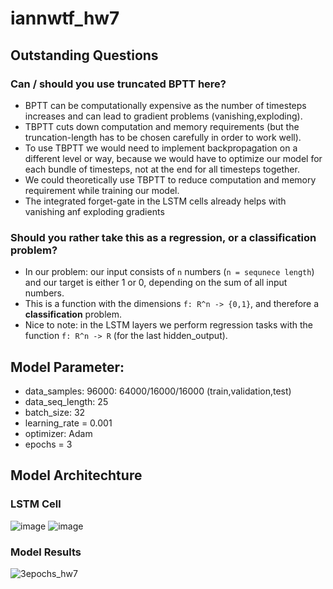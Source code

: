 # iannwtf_hw7

## Outstanding Questions
### Can / should you use truncated BPTT here?
- BPTT can be computationally expensive as the number of timesteps increases and can lead to gradient problems (vanishing,exploding).
- TBPTT cuts down computation and memory requirements (but the truncation-length has to be chosen carefully in order to work well).
- To use TBPTT we would need to implement backpropagation on a different level or way, because we would have to optimize our model for each bundle of timesteps, not at the end for all timesteps together.
-  We could theoretically use TBPTT to reduce computation and memory requirement while training our model.
-  The integrated forget-gate in the LSTM cells already helps with vanishing anf exploding gradients


### Should you rather take this as a regression, or a classification problem?
- In our problem: our input consists of `n` numbers (`n = sequnece length`) and our target is either 1 or 0, depending on the sum of all input numbers.
- This is a function with the dimensions `f: R^n -> {0,1}`, and therefore a **classification** problem.
- Nice to note: in the LSTM layers we perform regression tasks with the function `f: R^n -> R` (for the last hidden_output).


## Model Parameter:
  - data_samples: 96000: 64000/16000/16000 (train,validation,test)
  - data_seq_length: 25
  - batch_size: 32
  - learning_rate = 0.001
  - optimizer: Adam
  - epochs = 3

## Model Architechture
### LSTM Cell
  ![image](https://user-images.githubusercontent.com/93341845/145704583-9f63d377-782d-4229-84bb-006cd47af13a.png)
  ![image](https://user-images.githubusercontent.com/93341845/145704114-983bc81e-0347-425f-adcc-afbb291faa6c.png)
### Model Results
  ![3epochs_hw7](https://user-images.githubusercontent.com/93341845/145713794-531c2c44-fa95-4547-9983-329ffaf0a1da.png)
